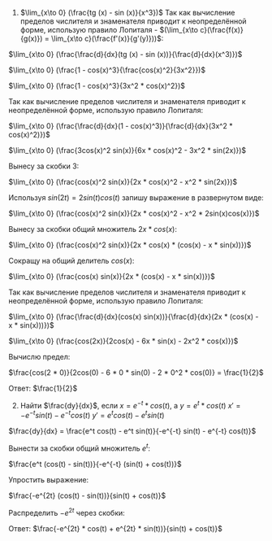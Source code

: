 1) $\lim_{x\to 0} (\frac{tg (x) - sin (x)}{x^3})$
Так как вычисление пределов числителя и знаменателя приводит к неопределённой форме, использую правило Лопиталя - $(\lim_{x\to c}(\frac{f(x)}{g(x)}) = \lim_{x\to c}(\frac{f'(x)}{g'(y)}))$:

$\lim_{x\to 0} (\frac{\frac{d}{dx}(tg (x) - sin (x))}{\frac{d}{dx}(x^3)})$ 

$\lim_{x\to 0} (\frac{1 - cos(x)^3}{\frac{cos(x)^2}{3x^2}})$

$\lim_{x\to 0} (\frac{1 - cos(x)^3}{3x^2 * cos(x)^2})$

Так как вычисление пределов числителя и знаменателя приводит к неопределённой форме, использую правило Лопиталя:

$\lim_{x\to 0} (\frac{\frac{d}{dx}(1 - cos(x)^3)}{\frac{d}{dx}(3x^2 * cos(x)^2)})$ 

$\lim_{x\to 0} (\frac{3cos(x)^2 sin(x)}{6x * cos(x)^2 - 3x^2 * sin(2x)})$

Вынесу за скобки 3:

$\lim_{x\to 0} (\frac{cos(x)^2 sin(x)}{2x * cos(x)^2 - x^2 * sin(2x)})$ 

Используя $sin(2t) = 2sin(t) cos(t)$ запишу выражение в развернутом виде:

$\lim_{x\to 0} (\frac{cos(x)^2 sin(x)}{2x * cos(x)^2 - x^2 * 2sin(x)cos(x)})$ 

Вынесу за скобки общий множитель $2x * cos(x)$: 

$\lim_{x\to 0} (\frac{cos(x)^2 sin(x)}{2x * cos(x) * (cos(x) - x * sin(x))})$ 

Сокращу на общий делитель $cos(x)$: 

$\lim_{x\to 0} (\frac{cos(x) sin(x)}{2x * (cos(x) - x * sin(x))})$ 

Так как вычисление пределов числителя и знаменателя приводит к неопределённой форме, использую правило Лопиталя:

$\lim_{x\to 0} (\frac{\frac{d}{dx}(cos(x) sin(x))}{\frac{d}{dx}(2x * (cos(x) - x * sin(x)))})$ 

$\lim_{x\to 0} (\frac{cos(2x)}{2cos(x) - 6x * sin(x) - 2x^2 * cos(x)})$ 

Вычислю предел:

$\frac{cos(2 * 0)}{2cos(0) - 6 * 0 * sin(0) - 2 * 0^2 * cos(0)} = \frac{1}{2}$ 

Ответ: $\frac{1}{2}$ 

2) Найти $\frac{dy}{dx}$, если $x = e^{-t} * cos(t)$, а $y = e^t * cos(t)$ 
$x' = -e^{-t} sin(t) - e^{-t} cos(t)$ 
$y' =e^t cos(t) - e^t sin(t)$ 

$\frac{dy}{dx} = \frac{e^t cos(t) - e^t sin(t)}{-e^{-t} sin(t) - e^{-t} cos(t)}$ 

Вынести за скобки общий множитель $e^t$:

$\frac{e^t (cos(t) - sin(t))}{-e^{-t} (sin(t) + cos(t))}$ 

Упростить выражение:

$\frac{-e^{2t} (cos(t) - sin(t))}{sin(t) + cos(t)}$ 

Распределить $-e^{2t}$ через скобки:

Ответ: $\frac{-e^{2t} * cos(t) + e^{2t} * sin(t))}{sin(t) + cos(t)}$  